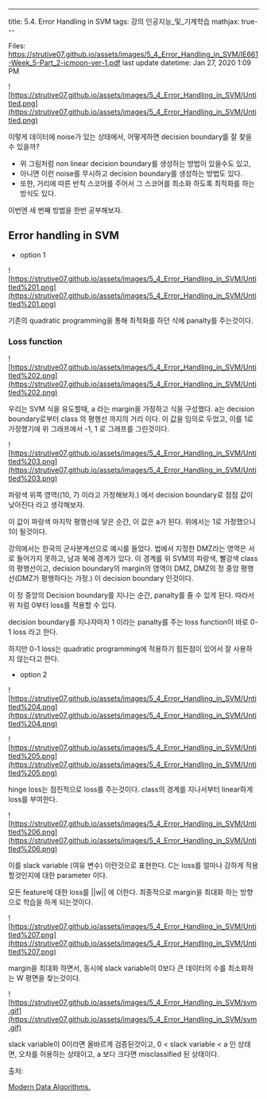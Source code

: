 ---
title:  5.4. Error Handling in SVM
tags: 강의 인공지능_및_기계학습
mathjax: true---


Files: https://strutive07.github.io/assets/images/5_4_Error_Handling_in_SVM/IE661-Week_5-Part_2-icmoon-ver-1.pdf
last update datetime: Jan 27, 2020 1:09 PM

![https://strutive07.github.io/assets/images/5_4_Error_Handling_in_SVM/Untitled.png](https://strutive07.github.io/assets/images/5_4_Error_Handling_in_SVM/Untitled.png)

이렇게 데이터에 noise가 있는 상태에서, 어떻게하면 decision boundary를 잘 찾을 수 있을까?

- 위 그림처럼 non linear decision boundary를 생성하는 방법이 있을수도 있고,
- 아니면 이런 noise를 무시하고 decision boundary를 생성하는 방법도 있다.
- 또한, 거리에 따른 반칙 스코어를 주어서 그 스코어를 최소화 하도록 최적화를 하는 방식도 있다.

이번엔 세 번째 방법을 한번 공부해보자.

## Error handling in SVM

- option 1

![https://strutive07.github.io/assets/images/5_4_Error_Handling_in_SVM/Untitled%201.png](https://strutive07.github.io/assets/images/5_4_Error_Handling_in_SVM/Untitled%201.png)

기존의 quadratic programming을 통해 최적화를 하던 식에 panalty를 주는것이다.

### Loss function

![https://strutive07.github.io/assets/images/5_4_Error_Handling_in_SVM/Untitled%202.png](https://strutive07.github.io/assets/images/5_4_Error_Handling_in_SVM/Untitled%202.png)

우리는 SVM 식을 유도할때, a 라는 margin을 가정하고 식을 구성했다. a는 decision boundary로부터 class 의 평행선 까지의 거리 이다. 이 값을 임의로 두었고, 이를 1로 가정했기에 위 그래프에서 -1, 1 로 그래프를 그린것이다.

![https://strutive07.github.io/assets/images/5_4_Error_Handling_in_SVM/Untitled%203.png](https://strutive07.github.io/assets/images/5_4_Error_Handling_in_SVM/Untitled%203.png)

파랑색 위쪽 영역((10, 7) 이라고 가정해보자.) 에서 decision boundary로 점점 값이 낮아진다 라고 생각해보자.

이 값이 파랑색 마지막 평행선에 닿은 순간, 이 값은 a가 된다. 위에서는 1로 가정했으니 1이 될것이다.

강의에서는 한국의 군사분계선으로 예시를 들었다. 법에서 지정한 DMZ라는 영역은 서로 들어가지 못하고, 남과 북에 경계가 있다. 이 경계를 위 SVM의 파랑색, 빨강색 class의 평행선이고, decision boundary의 margin의 영역이 DMZ, DMZ의 정 중앙 평행선(DMZ가 평행하다는 가정.) 이 decision boundary 인것이다.

이 정 중앙의 Decision boundary를 지나는 순간, panalty를 줄 수 있게 된다. 따라서 위 처럼 0부터 loss를 적용할 수 있다.

decision boundary를 지나자마자 1 이라는 panalty를 주는 loss function이 바로 0-1  loss 라고 한다.

하지만 0-1 loss는 quadratic programming에 적용하기 힘든점이 있어서 잘 사용하지 않는다고 한다.

- option 2

![https://strutive07.github.io/assets/images/5_4_Error_Handling_in_SVM/Untitled%204.png](https://strutive07.github.io/assets/images/5_4_Error_Handling_in_SVM/Untitled%204.png)

![https://strutive07.github.io/assets/images/5_4_Error_Handling_in_SVM/Untitled%205.png](https://strutive07.github.io/assets/images/5_4_Error_Handling_in_SVM/Untitled%205.png)

hinge loss는 점진적으로 loss를 주는것이다. class의 경계를 지나서부터 linear하게 loss를 부여한다.

![https://strutive07.github.io/assets/images/5_4_Error_Handling_in_SVM/Untitled%206.png](https://strutive07.github.io/assets/images/5_4_Error_Handling_in_SVM/Untitled%206.png)

이를 slack variable (여유 변수) 이란것으로 표현한다. C는 loss를 얼마나 강하게 적용할것인지에 대한 parameter 이다.

모든 feature에 대한 loss를 ||w|| 에 더한다. 최종적으로 margin을 최대화 하는 방향으로 학습을 하게 되는것이다.

![https://strutive07.github.io/assets/images/5_4_Error_Handling_in_SVM/Untitled%207.png](https://strutive07.github.io/assets/images/5_4_Error_Handling_in_SVM/Untitled%207.png)

margin을 최대화 하면서, 동시에 slack variable이 0보다 큰 데이터의 수를 최소화하는 W 평면을 찾는것이다.

![https://strutive07.github.io/assets/images/5_4_Error_Handling_in_SVM/svm.gif](https://strutive07.github.io/assets/images/5_4_Error_Handling_in_SVM/svm.gif)

slack variable이 0이라면 올바르게 검증된것이고, 0 < slack variable < a 인 상태면, 오차를 허용하는 상태이고, a 보다 크다면 misclassified 된 상태이다. 

출처: 

[Modern Data Algorithms.](http://steve-cronin.blogspot.com/2010/09/modern-analytics-look-at-smo.html)